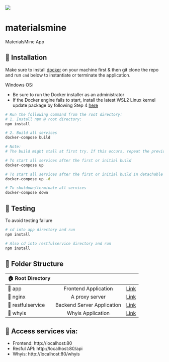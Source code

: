 ![](https://github.com/Duke-MatSci/materialsmine/workflows/CI/badge.svg?branch=develop&event=push)

# materialsmine
MaterialsMine App

## :high_brightness: Installation
Make sure to install [docker](https://docs.docker.com/get-docker/) on your machine first & then git clone the repo and run `cmd` below to instantiate or terminate the application.

Windows OS: 
- Be sure to run the Docker installer as an administrator
- If the Docker engine fails to start, install the latest WSL2 Linux kernel update package by following Step 4 [here](https://docs.microsoft.com/en-us/windows/wsl/install-manual#step-4---download-the-linux-kernel-update-package)

```bash
# Run the following command from the root directory:
# 1. Install npm @ root directory:
npm install

# 2. Build all services 
docker-compose build

# Note:
# The build might stall at first try. If this occurs, repeat the previous step.

# To start all services after the first or initial build
docker-compose up

# To start all services after the first or initial build in detachable mode
docker-compose up -d

# To shutdown/terminate all services
docker-compose down
```

## :high_brightness: Testing
To avoid testing failure
```bash
# cd into app directory and run
npm install

# Also cd into restfulservice directory and run
npm install
```

## :high_brightness: Folder Structure
| :house: Root Directory | | |
| -  | :-: | - |
| :open_file_folder: app | Frontend Application | [Link](https://github.com/Duke-MatSci/materialsmine/tree/main/app) |
| :open_file_folder: nginx | A proxy server | [Link](https://github.com/Duke-MatSci/materialsmine/tree/main/router) |
| :open_file_folder: restfulservice | Backend Server Application | [Link](https://github.com/Duke-MatSci/materialsmine/tree/main/resfulservice) |
| :open_file_folder: whyis | Whyis Application | [Link](https://github.com/Duke-MatSci/materialsmine/tree/main/whyis) |

## :high_brightness: Access services via:
- Frontend: http://localhost:80
- Resful API: http://localhost:80/api
- Whyis: http://localhost:80/whyis